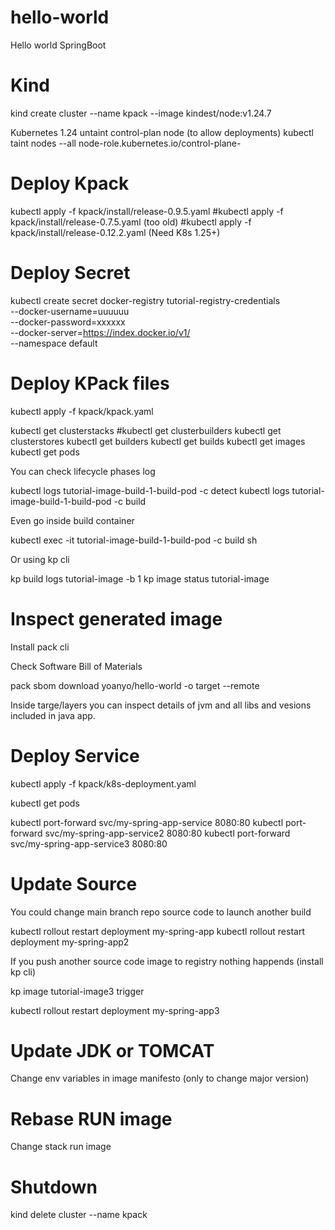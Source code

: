 # hello-world
Hello world SpringBoot

# Kind

kind create cluster --name kpack --image kindest/node:v1.24.7

Kubernetes 1.24 untaint control-plan node (to allow deployments)
kubectl taint nodes --all node-role.kubernetes.io/control-plane-

# Deploy Kpack

kubectl apply -f kpack/install/release-0.9.5.yaml
#kubectl apply -f kpack/install/release-0.7.5.yaml (too old)
#kubectl apply -f kpack/install/release-0.12.2.yaml (Need K8s 1.25+)

# Deploy Secret

kubectl create secret docker-registry tutorial-registry-credentials \
    --docker-username=uuuuuu \
    --docker-password=xxxxxx \
    --docker-server=https://index.docker.io/v1/ \
    --namespace default

# Deploy KPack files

kubectl apply -f kpack/kpack.yaml

kubectl get clusterstacks
#kubectl get clusterbuilders
kubectl get clusterstores
kubectl get builders
kubectl get builds
kubectl get images
kubectl get pods

You can check lifecycle phases log

kubectl logs tutorial-image-build-1-build-pod -c detect
kubectl logs tutorial-image-build-1-build-pod -c build

Even go inside build container

kubectl exec -it tutorial-image-build-1-build-pod -c build sh

Or using kp cli

kp build logs tutorial-image -b 1
kp image status tutorial-image

# Inspect generated image

Install pack cli

Check Software Bill of Materials

pack sbom download yoanyo/hello-world -o target --remote

Inside targe/layers you can inspect details of jvm and all libs and vesions included in java app.

# Deploy Service

kubectl apply -f kpack/k8s-deployment.yaml

kubectl get pods

kubectl port-forward svc/my-spring-app-service 8080:80
kubectl port-forward svc/my-spring-app-service2 8080:80
kubectl port-forward svc/my-spring-app-service3 8080:80

# Update Source

You could change main branch repo source code to launch another build

kubectl rollout restart deployment my-spring-app
kubectl rollout restart deployment my-spring-app2

If you push another source code image to registry nothing happends (install kp cli)

kp image tutorial-image3 trigger

kubectl rollout restart deployment my-spring-app3

# Update JDK or TOMCAT

Change env variables in image manifesto (only to change major version)

# Rebase RUN image

Change stack run image

# Shutdown

kind delete cluster --name kpack
